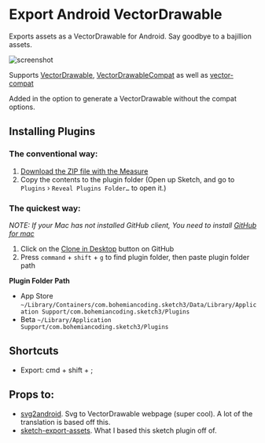 # Export Android VectorDrawable

Exports assets as a VectorDrawable for Android. Say goodbye to a bajillion assets.

![screenshot](img/screenshot1.png)

Supports [VectorDrawable], [VectorDrawableCompat] as well as [vector-compat]

Added in the option to generate a VectorDrawable without the compat options. 

## Installing Plugins
### The conventional way:
1. [Download the ZIP file with the Measure](https://github.com/jacobmoncur/SketchVectorDrawable/archive/master.zip)
2. Copy the contents to the plugin folder (Open up Sketch, and go to `Plugins` › `Reveal Plugins Folder…` to open it.)

### The quickest way:

_NOTE: If your Mac has not installed GitHub client, You need to install [GitHub for mac](https://mac.github.com)_

1. Click on the [Clone in Desktop](github-mac://openRepo/https://github.com/jacobmoncur/SketchVectorDrawable) button on GitHub
2. Press `command` + `shift` + `g` to find plugin folder, then paste plugin folder path

**Plugin Folder Path**

* App Store `~/Library/Containers/com.bohemiancoding.sketch3/Data/Library/Application Support/com.bohemiancoding.sketch3/Plugins`
* Beta `~/Library/Application Support/com.bohemiancoding.sketch3/Plugins`

## Shortcuts

* Export: cmd + shift + ;

## Props to:

* [svg2android]. Svg to VectorDrawable webpage (super cool). A lot of the translation is based off this.
* [sketch-export-assets]. What I based this sketch plugin off of.

[svg2android]:https://github.com/inloop/svg2android
[sketch-export-assets]:https://github.com/geertwille/sketch-export-assets
[VectorDrawable]:https://developer.android.com/reference/android/graphics/drawable/VectorDrawable.html
[VectorDrawableCompat]:https://developer.android.com/guide/topics/graphics/vector-drawable-resources.html#vector-drawables-backward-solution
[vector-compat]:https://github.com/wnafee/vector-compat
